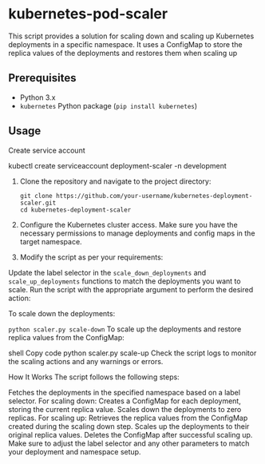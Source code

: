 # kubernetes-pod-scaler
This script provides a solution for scaling down and scaling up Kubernetes deployments in a specific namespace. It uses a ConfigMap to store the replica values of the deployments and restores them when scaling up

## Prerequisites

- Python 3.x
- `kubernetes` Python package (`pip install kubernetes`)

## Usage

Create service account 

kubectl create serviceaccount deployment-scaler -n development


1. Clone the repository and navigate to the project directory:

   ```shell
   git clone https://github.com/your-username/kubernetes-deployment-scaler.git
   cd kubernetes-deployment-scaler

2. Configure the Kubernetes cluster access. Make sure you have the necessary permissions to manage deployments and config maps in the target namespace.

3. Modify the script as per your requirements:

Update the label selector in the `scale_down_deployments` and `scale_up_deployments` functions to match the deployments you want to scale.
Run the script with the appropriate argument to perform the desired action:

To scale down the deployments:


```python scaler.py scale-down```
To scale up the deployments and restore replica values from the ConfigMap:

shell
Copy code
python scaler.py scale-up
Check the script logs to monitor the scaling actions and any warnings or errors.

How It Works
The script follows the following steps:

Fetches the deployments in the specified namespace based on a label selector.
For scaling down:
Creates a ConfigMap for each deployment, storing the current replica value.
Scales down the deployments to zero replicas.
For scaling up:
Retrieves the replica values from the ConfigMap created during the scaling down step.
Scales up the deployments to their original replica values.
Deletes the ConfigMap after successful scaling up.
Make sure to adjust the label selector and any other parameters to match your deployment and namespace setup.